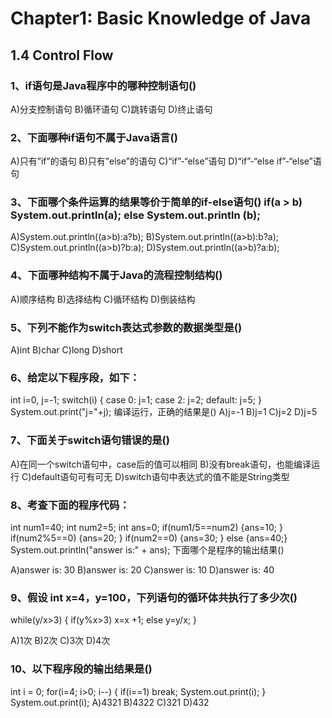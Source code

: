 # Chapter1: Basic Knowledge of Java</br>
## 1.4 Control Flow
### 1、if语句是Java程序中的哪种控制语句()
A)分支控制语句 
B)循环语句 
C)跳转语句 
D)终止语句

### 2、下面哪种if语句不属于Java语言()
A)只有”if”的语句 
B)只有”else”的语句 
C)“if”-“else”语句 
D)“if”-“else if”-“else”语句

### 3、下面哪个条件运算的结果等价于简单的if-else语句() if(a > b) System.out.println(a); else System.out.println (b);
A)System.out.println((a>b):a?b); 
B)System.out.println((a>b):b?a); 
C)System.out.println((a>b)?b:a); 
D)System.out.println((a>b)?a:b); 

### 4、下面哪种结构不属于Java的流程控制结构()
A)顺序结构 
B)选择结构 
C)循环结构 
D)倒装结构

### 5、下列不能作为switch表达式参数的数据类型是()
A)int 
B)char 
C)long 
D)short

### 6、给定以下程序段，如下：
int i=0, j=-1; 
switch(i) { 
case 0: j=1; 
case 2: j=2; 
default: j=5; 
} 
System.out.print("j="+j); 编译运行，正确的结果是()
A)j=-1 
B)j=1 
C)j=2 
D)j=5

### 7、下面关于switch语句错误的是()
A)在同一个switch语句中，case后的值可以相同 
B)没有break语句，也能编译运行 
C)default语句可有可无 
D)switch语句中表达式的值不能是String类型

### 8、考查下面的程序代码：
int num1=40; 
int num2=5; 
int ans=0; 
if(num1/5==num2) {ans=10; } 
if(num2%5==0) {ans=20; } 
if(num2==0) {ans=30; } 
else {ans=40;} 
System.out.println("answer is:" + ans); 下面哪个是程序的输出结果()

A)answer is: 30 
B)answer is: 20 
C)answer is: 10 
D)answer is: 40

### 9、假设 int x=4，y=100，下列语句的循环体共执行了多少次()
while(y/x>3) { 
  if(y%x>3) x=x +1; 
  else y=y/x; 
}

A)1次 
B)2次
C)3次 
D)4次

### 10、以下程序段的输出结果是()
int i = 0; 
for(i=4; i>0; i--) { 
  if(i==1) 
     break; 
     System.out.print(i); 
} 
System.out.print(i);
A)4321 
B)4322 
C)321 
D)432
